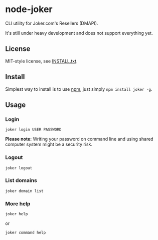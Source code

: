 
node-joker
==========

CLI utility for Joker.com's Resellers (DMAPI).

It's still under heavy development and does not support everything yet.

License
-------

MIT-style license, see [INSTALL.txt](http://github.com/jheusala/node-joker/blob/master/LICENSE.txt).

Install
-------

Simplest way to install is to use [npm](http://npmjs.org/), just simply `npm install joker -g`.

Usage
-----

### Login

`joker login USER PASSWORD`

**Please note:** Writing your password on command line and using shared computer system might be a security risk.

### Logout

`joker logout`

### List domains

`joker domain list`

### More help

`joker help`

or 

`joker command help`

